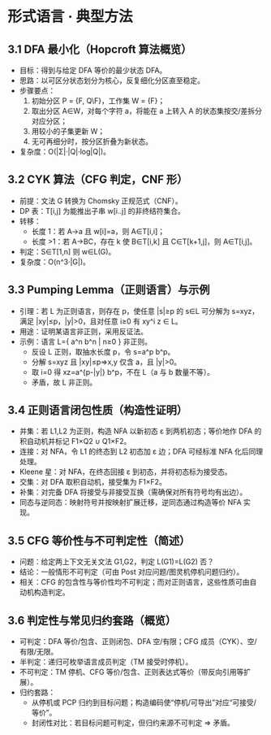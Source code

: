 # 形式语言 · 典型方法

## 3.1 DFA 最小化（Hopcroft 算法概览）

- 目标：得到与给定 DFA 等价的最少状态 DFA。
- 思路：以可区分状态划分为核心，反复细化分区直至稳定。
- 步骤要点：
  1) 初始分区 P = {F, Q\F}，工作集 W = {F}；
  2) 取出分区 A∈W，对每个字符 a，将能在 a 上转入 A 的状态集按交/差拆分对应分区；
  3) 用较小的子集更新 W；
  4) 无可再细分时，按分区折叠为新状态。
- 复杂度：O(|Σ|·|Q|·log|Q|)。

## 3.2 CYK 算法（CFG 判定，CNF 形）

- 前提：文法 G 转换为 Chomsky 正规范式（CNF）。
- DP 表：T[i,j] 为能推出子串 w[i..j] 的非终结符集合。
- 转移：
  - 长度 1：若 A→a 且 w[i]=a，则 A∈T[i,i]；
  - 长度 >1：若 A→BC，存在 k 使 B∈T[i,k] 且 C∈T[k+1,j]，则 A∈T[i,j]。
- 判定：S∈T[1,n] 则 w∈L(G)。
- 复杂度：O(n^3·|G|)。

## 3.3 Pumping Lemma（正则语言）与示例

- 引理：若 L 为正则语言，则存在 p，使任意 |s|≥p 的 s∈L 可分解为 s=xyz，满足 |xy|≤p，|y|>0，且对任意 i≥0 有 xy^i z ∈ L。
- 用途：证明某语言非正则，采用反证法。
- 示例：语言 L={ a^n b^n | n≥0 } 非正则。
  - 反设 L 正则，取抽水长度 p，令 s=a^p b^p。
  - 分解 s=xyz 且 |xy|≤p⇒x,y 仅含 a，且 |y|>0。
  - 取 i=0 得 xz=a^{p-|y|} b^p，不在 L（a 与 b 数量不等）。
  - 矛盾，故 L 非正则。

## 3.4 正则语言闭包性质（构造性证明）

- 并集：若 L1,L2 为正则，构造 NFA 以新初态 ε 到两机初态；等价地作 DFA 的积自动机并标记 F1×Q2 ∪ Q1×F2。
- 连接：对 NFA，令 L1 的终态到 L2 初态加 ε 边；DFA 可经标准 NFA 化后同理处理。
- Kleene 星：对 NFA，在终态回接 ε 到初态，并将初态标为接受态。
- 交集：对 DFA 取积自动机，接受集为 F1×F2。
- 补集：对完备 DFA 将接受与非接受互换（需确保对所有符号均有出边）。
- 同态与逆同态：映射符号并按映射扩展迁移，逆同态通过构造等价 NFA 实现。

## 3.5 CFG 等价性与不可判定性（简述）

- 问题：给定两上下文无关文法 G1,G2，判定 L(G1)=L(G2) 否？
- 结论：一般情形不可判定（可由 Post 对应问题/图灵机停机问题归约）。
- 相关：CFG 的包含性与等价性均不可判定；而对正则语言，这些性质可由自动机构造判定。

## 3.6 判定性与常见归约套路（概览）

- 可判定：DFA 等价/包含、正则闭包、DFA 空/有限；CFG 成员（CYK）、空/有限/无限。
- 半判定：递归可枚举语言成员判定（TM 接受时停机）。
- 不可判定：TM 停机、CFG 等价/包含、正则表达式等价（带反向引用等扩展）。
- 归约套路：
  - 从停机或 PCP 归约到目标问题；构造编码使“停机/可导出”对应“可接受/等价”。
  - 封闭性对比：若目标问题可判定，但归约来源不可判定 ⇒ 矛盾。
